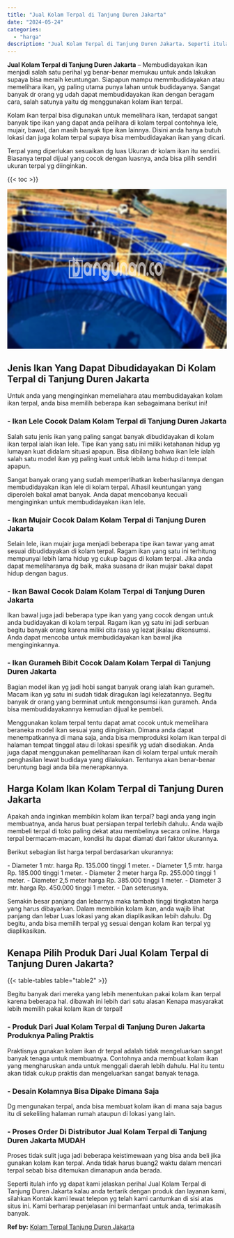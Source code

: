 ```yaml
---
title: "Jual Kolam Terpal di Tanjung Duren Jakarta"
date: "2024-05-24"
categories: 
  - "harga"
description: "Jual Kolam Terpal di Tanjung Duren Jakarta. Seperti itulah info yg dapat kami jelaskan perihal Jual Kolam Terpal di Tanjung Duren Jakarta kalau anda tertarik..."
---
```


**Jual Kolam Terpal di Tanjung Duren Jakarta** – Membudidayakan ikan menjadi salah satu perihal yg benar-benar memukau untuk anda lakukan supaya bisa meraih keuntungan. Siapapun mampu memmbudidayakan atau memelihara ikan, yg paling utama punya lahan untuk budidayanya. Sangat banyak dr orang yg udah dapat membudidayakan ikan dengan beragam cara, salah satunya yaitu dg menggunakan kolam ikan terpal.

Kolam ikan terpal bisa digunakan untuk memelihara ikan, terdapat sangat banyak tipe ikan yang dapat anda pelihara di kolam terpal contohnya lele, mujair, bawal, dan masih banyak tipe ikan lainnya. Disini anda hanya butuh lokasi dan juga kolam terpal supaya bisa membudidayakan ikan yang dicari.

Terpal yang diperlukan sesuaikan dg luas Ukuran dr kolam ikan itu sendiri. Biasanya terpal dijual yang cocok dengan luasnya, anda bisa pilih sendiri ukuran terpal yg diinginkan.

{{< toc >}}

![Jual Kolam Terpal di Tanjung Duren Jakarta](/images/jual-kolam-terpal-02.png)

## Jenis Ikan Yang Dapat Dibudidayakan Di Kolam Terpal di Tanjung Duren Jakarta

Untuk anda yang menginginkan memeliahara atau membudidayakan kolam ikan terpal, anda bisa memilih beberapa ikan sebagaimana berikut ini!

### \- Ikan Lele Cocok Dalam Kolam Terpal di Tanjung Duren Jakarta

Salah satu jenis ikan yang paling sangat banyak dibudidayakan di kolam ikan terpal ialah ikan lele. Tipe ikan yang satu ini miliki ketahanan hidup yg lumayan kuat didalam situasi apapun. Bisa dibilang bahwa ikan lele ialah salah satu model ikan yg paling kuat untuk lebih lama hidup di tempat apapun.

Sangat banyak orang yang sudah memperlihatkan keberhasilannya dengan membudidayakan ikan lele di kolam terpal. Alhasil keuntungan yang diperoleh bakal amat banyak. Anda dapat mencobanya kecuali menginginkan untuk membudidayakan ikan lele.

### \- Ikan Mujair Cocok Dalam Kolam Terpal di Tanjung Duren Jakarta

Selain lele, ikan mujair juga menjadi beberapa tipe ikan tawar yang amat sesuai dibudidayakan di kolam terpal. Ragam ikan yang satu ini terhitung mempunyai lebih lama hidup yg cukup bagus di kolam terpal. Jika anda dapat memeliharanya dg baik, maka suasana dr ikan mujair bakal dapat hidup dengan bagus.

### \- Ikan Bawal Cocok Dalam Kolam Terpal di Tanjung Duren Jakarta

Ikan bawal juga jadi beberapa type ikan yang yang cocok dengan untuk anda budidayakan di kolam terpal. Ragam ikan yg satu ini jadi serbuan begitu banyak orang karena miliki cita rasa yg lezat jikalau dikonsumsi. Anda dapat mencoba untuk membudidayakan kan bawal jika menginginkannya.

### \- Ikan Gurameh Bibit Cocok Dalam Kolam Terpal di Tanjung Duren Jakarta

Bagian model ikan yg jadi hobi sangat banyak orang ialah ikan gurameh. Macam ikan yg satu ini sudah tidak diragukan lagi kelezatannya. Begitu banyak dr orang yang berminat untuk mengonsumsi ikan gurameh. Anda bisa membudidayakannya kemudian dijual ke pembeli.

Menggunakan kolam terpal tentu dapat amat cocok untuk memelihara beraneka model ikan sesuai yang diinginkan. Dimana anda dapat menempatkannya di mana saja, anda bisa memproduksi kolam ikan terpal di halaman tempat tinggal atau di lokasi spesifik yg udah disediakan. Anda juga dapat menggunakan pemeliharaan ikan di kolam terpal untuk meraih penghasilan lewat budidaya yang dilakukan. Tentunya akan benar-benar beruntung bagi anda bila menerapkannya.

## Harga Kolam Ikan Kolam Terpal di Tanjung Duren Jakarta

Apakah anda inginkan membikin kolam ikan terpal? bagi anda yang ingin membuatnya, anda harus buat persiapan terpal terlebih dahulu. Anda wajib membeli terpal di toko paling dekat atau membelinya secara online. Harga terpal bermacam-macam, kondisi itu dapat diamati dari faktor ukurannya.

Berikut sebagian list harga terpal berdasarkan ukurannya:

\- Diameter 1 mtr. harga Rp. 135.000 tinggi 1 meter. - Diameter 1,5 mtr. harga Rp. 185.000 tinggi 1 meter. - Diameter 2 meter harga Rp. 255.000 tinggi 1 meter. - Diameter 2,5 meter harga Rp. 385.000 tinggi 1 meter. - Diameter 3 mtr. harga Rp. 450.000 tinggi 1 meter. - Dan seterusnya.

Semakin besar panjang dan lebarnya maka tambah tinggi tingkatan harga yang harus dibayarkan. Dalam membikin kolam ikan, anda wajib lihat panjang dan lebar Luas lokasi yang akan diaplikasikan lebih dahulu. Dg begitu, anda bisa memilih terpal yg sesuai dengan kolam ikan terpal yg diaplikasikan.

## Kenapa Pilih Produk Dari Jual Kolam Terpal di Tanjung Duren Jakarta?

{{< table-tables table="table2" >}}

Begitu banyak dari mereka yang lebih menentukan pakai kolam ikan terpal karena beberapa hal. dibawah ini lebih dari satu alasan Kenapa masyarakat lebih memilih pakai kolam ikan dr terpal!

### \- Produk Dari Jual Kolam Terpal di Tanjung Duren Jakarta Produknya Paling Praktis

Praktisnya gunakan kolam ikan dr terpal adalah tidak mengeluarkan sangat banyak tenaga untuk membuatnya. Contohnya anda membuat kolam ikan yang mengharuskan anda untuk menggali daerah lebih dahulu. Hal itu tentu akan tidak cukup praktis dan mengeluarkan sangat banyak tenaga.

### \- Desain Kolamnya Bisa Dipake Dimana Saja

Dg mengunakan terpal, anda bisa membuat kolam ikan di mana saja bagus itu di sekeliling halaman rumah ataupun di lokasi yang lain.

### \- Proses Order Di Distributor Jual Kolam Terpal di Tanjung Duren Jakarta MUDAH

Proses tidak sulit juga jadi beberapa keistimewaan yang bisa anda beli jika gunakan kolam ikan terpal. Anda tidak harus buang2 waktu dalam mencari terpal sebab bisa ditemukan dimanapun anda berada.

Seperti itulah info yg dapat kami jelaskan perihal Jual Kolam Terpal di Tanjung Duren Jakarta kalau anda tertarik dengan produk dan layanan kami, silahkan Kontak kami lewat telepon yg telah kami cantumkan di sisi atas situs ini. Kami berharap penjelasan ini bermanfaat untuk anda, terimakasih banyak.

**Ref by:** [Kolam Terpal Tanjung Duren Jakarta](https://id.wikipedia.org/wiki/Kolam)
